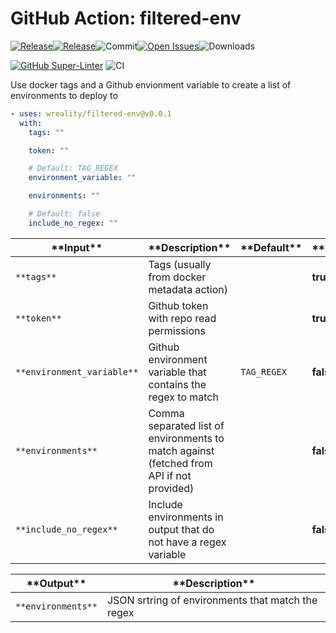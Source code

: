 <!-- start title -->

# GitHub Action: filtered-env

<!-- end title -->
<!-- start badges -->

<a href="https://github.com/wreality/filtered-env/releases/latest"><img src="https://img.shields.io/github/v/release/wreality/filtered-env?display_name=tag&sort=semver&logo=github&style=flat-square" alt="Release" /></a><a href="https://github.com/wreality/filtered-env/releases/latest"><img src="https://img.shields.io/github/release-date/wreality/filtered-env?display_name=tag&sort=semver&logo=github&style=flat-square" alt="Release" /></a><img src="https://img.shields.io/github/last-commit/wreality/filtered-env?logo=github&style=flat-square" alt="Commit" /><a href="https://github.com/wreality/filtered-env/issues"><img src="https://img.shields.io/github/issues/wreality/filtered-env?logo=github&style=flat-square" alt="Open Issues" /></a><img src="https://img.shields.io/github/downloads/wreality/filtered-env/total?logo=github&style=flat-square" alt="Downloads" />

<!-- end badges -->
[![GitHub Super-Linter](https://github.com/wreality/filtered-env/actions/workflows/linter.yml/badge.svg)](https://github.com/super-linter/super-linter)
![CI](https://github.com/wreality/filtered-env/actions/workflows/ci.yml/badge.svg)
<!-- start description -->

Use docker tags and a Github envionment variable to create a list of environments to deploy to

<!-- end description -->

<!-- start contents -->

<!-- end contents -->

<!-- start usage -->

```yaml
- uses: wreality/filtered-env@v0.0.1
  with:
    tags: ""

    token: ""

    # Default: TAG_REGEX
    environment_variable: ""

    environments: ""

    # Default: false
    include_no_regex: ""
```

<!-- end usage -->

<!-- start inputs -->

| \***\*Input\*\***          | \***\*Description\*\***                                                                  | \***\*Default\*\*** | \***\*Required\*\*** |
| -------------------------- | ---------------------------------------------------------------------------------------- | ------------------- | -------------------- |
| `**tags**`                 | Tags (usually from docker metadata action)                                               |                     | **true**             |
| `**token**`                | Github token with repo read permissions                                                  |                     | **true**             |
| `**environment_variable**` | Github environment variable that contains the regex to match                             | `TAG_REGEX`         | **false**            |
| `**environments**`         | Comma separated list of environments to match against (fetched from API if not provided) |                     | **false**            |
| `**include_no_regex**`     | Include environments in output that do not have a regex variable                         |                     | **false**            |

<!-- end inputs -->

<!-- start outputs -->

| \***\*Output\*\*** | \***\*Description\*\***                           |
| ------------------ | ------------------------------------------------- |
| `**environments**` | JSON srtring of environments that match the regex |

<!-- end outputs -->

<!-- start [.github/ghadocs/examples/] -->

<!-- end [.github/ghadocs/examples/] -->
